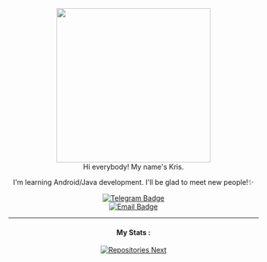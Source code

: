<div id="header" align="center">
 <a href="https://github.com/unoth">
  <img src="https://64.media.tumblr.com/7056159fa5205b33b84a57a5c90cfe6a/tumblr_olyroujF3B1vcwcjeo1_500.gifv" width="310"/>
 </a>
</div>

<div id="header" align="center">
Hi everybody! My name's Kris.

I'm learning Android/Java development. I'll be glad to meet new people!✨
</div>

<div id="badges" align="center">
  <a href="https://t.me/notchristos">
   <img src="https://img.shields.io/badge/Telegram-5091CD?logo=telegram&logoColor=white" alt="Telegram Badge"/>
  </a>
  </div>

 <div id="badges" align="center">
   <a href="https://dk.mobdev@gmail.com">
   <img src="https://img.shields.io/badge/Email-E39186?logo=gmail&logoColor=white" alt="Email Badge"/>
  </a>
</div>

---------
<div id="stats" align="center">
 
####  My Stats :
 <a href="https://github.com/unoth?tab=repositories">
   <img src="https://github-readme-stats.vercel.app/api/top-langs/?username=unoth&layout=compact&theme=react"  alt="Repositories Next"/>
 </a>
</div>




